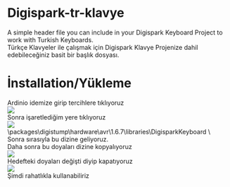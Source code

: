 # Digispark-tr-klavye
A simple header file you can include in your Digispark Keyboard Project to work with Turkish Keyboards.
</br>
Türkçe Klavyeler ile çalışmak için Digispark Klavye Projenize dahil edebileceğiniz basit bir başlık dosyası.

# İnstallation/Yükleme
Ardinio idemize girip tercihlere tıklıyoruz
</br>
<img src="https://i.hizliresim.com/QWBrUV.png"> 
</br>
Sonra işaretlediğim yere tıklıyoruz
</br>
<img src="https://i.hizliresim.com/DU4kT4.png">
</br>
\packages\digistump\hardware\avr\1.6.7\libraries\DigisparkKeyboard \ 
</br>
Sonra sırasıyla bu dizine geliyoruz.
</br>
Daha sonra bu doyaları dizine kopyalıyoruz
</br>
<img src="https://i.hizliresim.com/xjD2J8.png">
</br>
Hedefteki doyaları değişti diyip kapatıyoruz
</br>
<img src="https://i.hizliresim.com/sSn6ic.png">
</br>
Şimdi rahatlıkla kullanabiliriz
